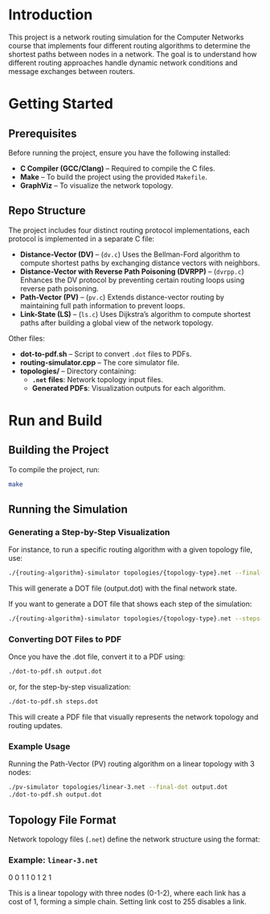 # Introduction

This project is a network routing simulation for the Computer Networks course that implements four different routing algorithms to determine the shortest paths between nodes in a network. The goal is to understand how different routing approaches handle dynamic network conditions and message exchanges between routers.

# Getting Started

## Prerequisites

Before running the project, ensure you have the following installed:

- **C Compiler (GCC/Clang)** – Required to compile the C files.
- **Make** – To build the project using the provided `Makefile`.
- **GraphViz** – To visualize the network topology.

## Repo Structure

The project includes four distinct routing protocol implementations, each protocol is implemented in a separate C file:

- **Distance-Vector (DV)** – (`dv.c`) Uses the Bellman-Ford algorithm to compute shortest paths by exchanging distance vectors with neighbors.
- **Distance-Vector with Reverse Path Poisoning (DVRPP)** – (`dvrpp.c`) Enhances the DV protocol by preventing certain routing loops using reverse path poisoning.
- **Path-Vector (PV)** – (`pv.c`) Extends distance-vector routing by maintaining full path information to prevent loops.
- **Link-State (LS)** – (`ls.c`) Uses Dijkstra’s algorithm to compute shortest paths after building a global view of the network topology.

Other files:
- **dot-to-pdf.sh** – Script to convert `.dot` files to PDFs.
- **routing-simulator.cpp** – The core simulator file.
- **topologies/** – Directory containing:
  - **`.net` files**: Network topology input files.
  - **Generated PDFs**: Visualization outputs for each algorithm.

# Run and Build

## Building the Project

To compile the project, run:

```sh
make
```

## Running the Simulation


### Generating a Step-by-Step Visualization

For instance, to run a specific routing algorithm with a given topology file, use:

```sh
./{routing-algorithm}-simulator topologies/{topology-type}.net --final-dot output.dot
```

This will generate a DOT file (output.dot) with the final network state.

If you want to generate a DOT file that shows each step of the simulation:

```sh
./{routing-algorithm}-simulator topologies/{topology-type}.net --steps-dot steps.dot
```

### Converting DOT Files to PDF

Once you have the .dot file, convert it to a PDF using:

```sh
./dot-to-pdf.sh output.dot
```

or, for the step-by-step visualization:

```sh
./dot-to-pdf.sh steps.dot
```

This will create a PDF file that visually represents the network topology and routing updates.

### Example Usage

Running the Path-Vector (PV) routing algorithm on a linear topology with 3 nodes:

```sh
./pv-simulator topologies/linear-3.net --final-dot output.dot
./dot-to-pdf.sh output.dot
```

## Topology File Format

Network topology files (`.net`) define the network structure using the format:

<time> <first-node> <second-node> <cost>

### Example: `linear-3.net`

0 0 1 1 
0 1 2 1

This is a linear topology with three nodes (0-1-2), where each link has a cost of 1, forming a simple chain.
Setting link cost to 255 disables a link.




